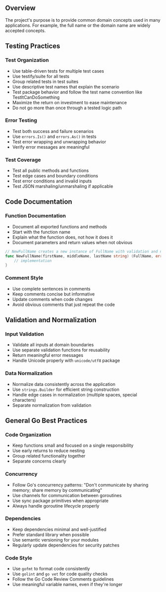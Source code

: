 ## Overview
The project's purpose is to provide common domain concepts used in many applications. For 
example, the full name or the domain name are widely accepted concepts.

## Testing Practices

### Test Organization
- Use table-driven tests for multiple test cases
- Use testify/suite for all tests
- Group related tests in test suites
- Use descriptive test names that explain the scenario
- Test package behavior and follow the test name convention like TestItCanDoSomething
- Maximize the return on investment to ease maintenance
- Do not go more than once through a tested logic path 

### Error Testing
- Test both success and failure scenarios
- Use `errors.Is()` and `errors.As()` in tests
- Test error wrapping and unwrapping behavior
- Verify error messages are meaningful

### Test Coverage
- Test all public methods and functions
- Test edge cases and boundary conditions
- Test error conditions and invalid inputs
- Test JSON marshaling/unmarshaling if applicable

## Code Documentation

### Function Documentation
- Document all exported functions and methods
- Start with the function name
- Explain what the function does, not how it does it
- Document parameters and return values when not obvious

```go
// NewFullName creates a new instance of FullName with validation and normalization
func NewFullName(firstName, middleName, lastName string) (FullName, error) {
    // implementation
}
```

### Comment Style
- Use complete sentences in comments
- Keep comments concise but informative
- Update comments when code changes
- Avoid obvious comments that just repeat the code

## Validation and Normalization

### Input Validation
- Validate all inputs at domain boundaries
- Use separate validation functions for reusability
- Return meaningful error messages
- Handle Unicode properly with `unicode/utf8` package

### Data Normalization
- Normalize data consistently across the application
- Use `strings.Builder` for efficient string construction
- Handle edge cases in normalization (multiple spaces, special characters)
- Separate normalization from validation

## General Go Best Practices

### Code Organization
- Keep functions small and focused on a single responsibility
- Use early returns to reduce nesting
- Group related functionality together
- Separate concerns clearly

### Concurrency
- Follow Go's concurrency patterns: "Don't communicate by sharing memory; share memory by communicating"
- Use channels for communication between goroutines
- Use sync package primitives when appropriate
- Always handle goroutine lifecycle properly

### Dependencies
- Keep dependencies minimal and well-justified
- Prefer standard library when possible
- Use semantic versioning for your modules
- Regularly update dependencies for security patches

### Code Style
- Use `gofmt` to format code consistently
- Use `golint` and `go vet` for code quality checks
- Follow the Go Code Review Comments guidelines
- Use meaningful variable names, even if they're longer